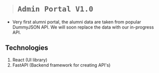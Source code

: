 > # **`Admin Portal V1.0`**

-   Very first alumni portal, the alumni data are taken from popular DummyJSON API. We will soon replace the data with our in-progress API.

## Technologies

1. React (UI library)
2. FastAPI (Backend framework for creating API's)
